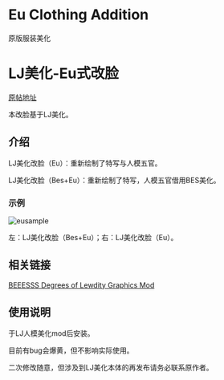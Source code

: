 # Eu Clothing Addition

原版服装美化

# LJ美化-Eu式改脸

[原帖地址](https://tieba.baidu.com/p/8774486070)

本改脸基于LJ美化。

## 介绍

LJ美化改脸（Eu）：重新绘制了特写与人模五官。

LJ美化改脸（Bes+Eu）：重新绘制了特写，人模五官借用BES美化。

### 示例

![eusample](https://github.com/Eudemonism00/DOL-Eu-ArtMods/assets/152267917/08380c04-cc19-4c87-bedf-51e6c19bc328)

左：LJ美化改脸（Bes+Eu）；右：LJ美化改脸（Eu）。

## 相关链接

[BEEESSS Degrees of Lewdity Graphics Mod](https://gitgud.io/BEEESSS/degrees-of-lewdity-graphics-mod)

## 使用说明

于LJ人模美化mod后安装。

目前有bug会爆黄，但不影响实际使用。

二次修改随意，但涉及到LJ美化本体的再发布请务必联系原作者。

